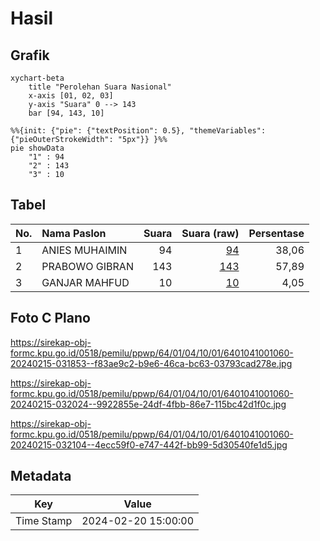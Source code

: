 # Hasil

## Grafik

```mermaid
xychart-beta
    title "Perolehan Suara Nasional"
    x-axis [01, 02, 03]
    y-axis "Suara" 0 --> 143
    bar [94, 143, 10]
```

```mermaid
%%{init: {"pie": {"textPosition": 0.5}, "themeVariables": {"pieOuterStrokeWidth": "5px"}} }%%
pie showData
    "1" : 94
    "2" : 143
    "3" : 10
```

## Tabel

| No. | Nama Paslon    | Suara | Suara (raw) | Persentase |
|:--- |:-------------- | -----:| -----------:| ----------:|
| 1   | ANIES MUHAIMIN | 94    | [94][p-1]   | 38,06      |
| 2   | PRABOWO GIBRAN | 143   | [143][p-2]  | 57,89      |
| 3   | GANJAR MAHFUD  | 10    | [10][p-3]   | 4,05       |


[p-1]: https://github.com/gigit-pemilu/pemilu-2024/blob/main/pilpres/hitung-suara/sub/64-kalimantan-timur/sub/01-paser/sub/04-tanah-grogot/sub/1001-tanah-grogot/sub/060-tps/sub/paslon-1.txt
[p-2]: https://github.com/gigit-pemilu/pemilu-2024/blob/main/pilpres/hitung-suara/sub/64-kalimantan-timur/sub/01-paser/sub/04-tanah-grogot/sub/1001-tanah-grogot/sub/060-tps/sub/paslon-2.txt
[p-3]: https://github.com/gigit-pemilu/pemilu-2024/blob/main/pilpres/hitung-suara/sub/64-kalimantan-timur/sub/01-paser/sub/04-tanah-grogot/sub/1001-tanah-grogot/sub/060-tps/sub/paslon-3.txt

## Foto C Plano

https://sirekap-obj-formc.kpu.go.id/0518/pemilu/ppwp/64/01/04/10/01/6401041001060-20240215-031853--f83ae9c2-b9e6-46ca-bc63-03793cad278e.jpg

https://sirekap-obj-formc.kpu.go.id/0518/pemilu/ppwp/64/01/04/10/01/6401041001060-20240215-032024--9922855e-24df-4fbb-86e7-115bc42d1f0c.jpg

https://sirekap-obj-formc.kpu.go.id/0518/pemilu/ppwp/64/01/04/10/01/6401041001060-20240215-032104--4ecc59f0-e747-442f-bb99-5d30540fe1d5.jpg


## Metadata

| Key        | Value               |
| ---------- | ------------------- |
| Time Stamp | 2024-02-20 15:00:00 |



